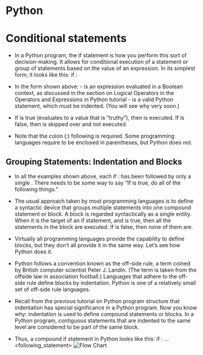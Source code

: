 # Python

# Conditional statements

- In a Python program, the if statement is how you perform this sort of decision-making. It allows for conditional execution of a statement or group of statements based on the value of an expression. In its simplest form, it looks like this:
    if <expr>:
       <statement> 
- In the form shown above:
         - <expr> is an expression evaluated in a Boolean context, as discussed in the section on Logical Operators in the Operators and Expressions in Python tutorial
         - <statement> is a valid Python statement, which must be indented. (You will see why very soon.)
- If <expr> is true (evaluates to a value that is “truthy”), then <statement> is executed. If <expr> is false, then <statement> is skipped over and not executed.

- Note that the colon (:) following <expr> is required. Some programming languages require <expr> to be enclosed in parentheses, but Python does not.
         
## Grouping Statements: Indentation and Blocks

- In all the examples shown above, each if <expr>: has been followed by only a single <statement>. There needs to be some way to say “If <expr> is true, do all of the following things.”

- The usual approach taken by most programming languages is to define a syntactic device that groups multiple statements into one compound statement or block. A block is regarded syntactically as a single entity. When it is the target of an if statement, and <expr> is true, then all the statements in the block are executed. If <expr> is false, then none of them are.

- Virtually all programming languages provide the capability to define blocks, but they don’t all provide it in the same way. Let’s see how Python does it.
         
- Python follows a convention known as the off-side rule, a term coined by British computer scientist Peter J. Landin. (The term is taken from the offside law in association football.) Languages that adhere to the off-side rule define blocks by indentation. Python is one of a relatively small set of off-side rule languages.

- Recall from the previous tutorial on Python program structure that indentation has special significance in a Python program. Now you know why: indentation is used to define compound statements or blocks. In a Python program, contiguous statements that are indented to the same level are considered to be part of the same block.
         
- Thus, a compound if statement in Python looks like this:
    if <expr>:
      <statement>
      <statement>
      ...
      <statement>
    <following_statement>
 ![Flow Chart](https://files.realpython.com/media/t.78f3bacaa261.png)


